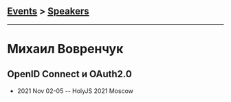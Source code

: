 ## [Events](../README.md) > [Speakers](../speakers.md)
---

# Михаил Вовренчук

## OpenID Connect и OAuth2.0
- 2021 Nov 02-05 -- HolyJS 2021 Moscow    
